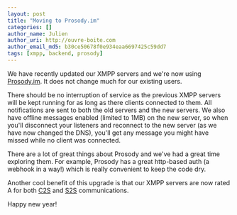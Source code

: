 ```yaml
---
layout: post
title: "Moving to Prosody.im"
categories: []
author_name: Julien
author_uri: http://ouvre-boite.com
author_email_md5: b30ce50678f0e934eaa6697425c59dd7
tags: [xmpp, backend, prosody]
---
```


We have recently updated our XMPP servers and we're now using [Prosody.im](https://prosody.im/). It does not change much for our existing users.

There should be no interruption of service as the previous XMPP servers will be kept running for as long as there clients connected to them. All notifications are sent to both the old servers and the new servers. We also have offline messages enabled (limited to 1MB) on the new server, so when you'll disconnect your listeners and reconnect to the new server (as we have now changed the DNS), you'll get any message you might have missed while no client was connected.

There are a lot of great things about Prosody and we've had a great time exploring them. For example, Prosody has a great http-based auth (a webhook in a way!) which is really convenient to keep the code dry. 

Another cool benefit of this upgrade is that our XMPP servers are now rated A for both [C2S](https://xmpp.net/result.php?domain=superfeedr.com&type=client) and [S2S](https://xmpp.net/result.php?domain=superfeedr.com&type=server) communications.

Happy new year!







